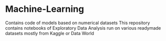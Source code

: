 # Machine-Learning
Contains code of models based on numerical datasets
This repository contains notebooks of Exploratory Data Analysis run on various readymade datasets mostly from Kaggle or Data World
